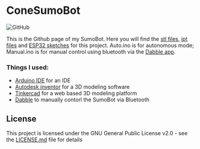 # ConeSumoBot
![GitHub](https://img.shields.io/github/license/beluguy/Cone-Sumo-Bot)

This is the Github page of my SumoBot. Here you will find the [stl files](https://github.com/Beluguy/Cone-Sumo-Bot/tree/main/print%20ready%20(stl)), [ipt files](https://github.com/Beluguy/Cone-Sumo-Bot/tree/main/3D%20models) and [ESP32 sketches](https://github.com/Beluguy/Cone-Sumo-Bot/tree/main/ESP32%20sketches) for this project. Auto.ino is for autonomous mode; Manual.ino is for manual control using bluetooth via the [Dabble app](https://thestempedia.com/product/dabble/). 

### Things I used:

* [Arduino IDE](https://www.arduino.cc/en/software#download) for an IDE
* [Autodesk inventor](https://www.autodesk.com/products/inventor) for a 3D modeling software
* [Tinkercad](https://www.tinkercad.com/) for a web based 3D modeling platform
* [Dabble](https://thestempedia.com/product/dabble/) to manually contorl the SumoBot via Bluetooth

## License

This project is licensed under the GNU General Public License v2.0 - see the [LICENSE.md](LICENSE.md) file for details
